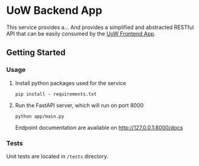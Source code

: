 # UoW Backend App

This service provides a... And provides a simplified and abstracted RESTful API that can be easily consumed by the 
[UoW Frontend App]().

## Getting Started

### Usage

1. Install python packages used for the service
    ```console
   pip install - requirements.txt
    ```
2. Run the FastAPI server, which will run on port 8000
    ```console
   python app/main.py
    ```
   Endpoint documentation are available on http://127.0.0.1:8000/docs

### Tests

Unit tests are located in `/tests` directory.

